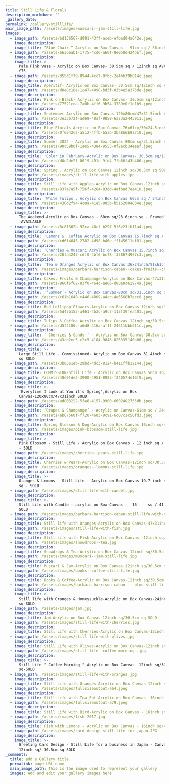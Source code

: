 ```yaml
---
title: Still Life & Florals
description_markdown: ''
_gallery_date:
permalink: /gallery/stilllife/
main_image_path: /assets/images/muscari--jam-still-life.jpg
images:
  - image_path: /assets/bd136567-d991-43ff-aceb-efbad04a642e.jpeg
    image_description:
    image_title: “Blue Chair “ Acrylic on Box Canvas - 91cm sq / 36inch sq - AVAILABLE £530
  - image_path: /assets/6636eab1-1775-4cd6-a60f-8e058d424bbf.jpeg
    image_description:
    image_title: >-
      Pale Pink Vase - Acrylic on Box Canvas- 30.5cm sq / 12inch sq AVAILABLE
      £75
  - image_path: /assets/d55d1f79-8944-4cc7-8fbc-2e4bb39b014c.jpeg
    image_description:
    image_title: Aperitif- Acrylic on Box Canvas- 30.5cm sq/12inch sq AVAILABLE £75
  - image_path: /assets/d0e8c18e-1c47-4090-bd3f-03b4e5a375de.jpeg
    image_description:
    image_title: Pink on Black- Acrylic on Box Canvas- 30.5cm sq/12inch sq AVAILABLE £75
  - image_path: /assets/77521cea-7a0b-4ff6-9b54-3789e0f1e1b9.jpeg
    image_description:
    image_title: September-Acrylic on Box Canvas-120x80cm/47x31.5inch AVAILABLE £460
  - image_path: /assets/3e33b72f-ad69-48af-9850-6a23a2443911.jpeg
    image_description:
    image_title: Blue Florals-Acrylic on Box Canvas-76x61cm/30x24.5inch AVAILABLE £375
  - image_path: /assets/0f6e42c2-a512-4ffb-b5ab-2ba8b6b92710.jpeg
    image_description:
    image_title: Summer 2024 - Acrylic on Box Canvas 80cm sq/31.5inch sq SOLD
  - image_path: /assets/90c59b0f-1a65-4384-9555-0f2acb34eeaf.jpeg
    image_description:
    image_title: 'Color in February-Acrylic on Box Canvas- 30.5cm sq/12inch sq AVAILABLE '
  - image_path: /assets/d0e2de21-0619-491c-9fd4-7fb66f43b406.jpeg
    image_description:
    image_title: Spring , Acrylic on Box Canvas 12inch sq/30.5cm sq SOLD
  - image_path: /assets/images/still-life-with-apples.jpg
    image_description:
    image_title: Still Life with Apples-Acrylic on Box Canvas-12inch sq/30.5cm sq-AVAILABLE
  - image_path: /assets/837a7a5f-756f-4264-83dd-4afbad7ee410.jpeg
    image_description:
    image_title: 'White Tulips , Acrylic on Box Canvas 60cm sq / 24inch sq Framed-AVAILABLE '
  - image_path: /assets/430d2f94-4c8a-41e5-805b-b5162004034e.jpeg
    image_description:
    image_title: >-
      The Weekend-Acrylic on Box Canvas - 60cm sq/23.6inch sq - Framed
      -AVAILABLE 
  - image_path: /assets/8c81362b-92ca-48cf-b297-5f6e23fb11a4.jpeg
    image_description:
    image_title: 'Lemons &  Coffee Acrylic on Box Canvas 15.7inch sq / 40cm sq AVAILABLE '
  - image_path: /assets/cd6f4645-2782-4d98-b46e-fff45611ef81.jpeg
    image_description:
    image_title: 'Cherries & Muscari Acrylic on Box Canvas 15.7inch sq / 40cm sq AVAILABLE '
  - image_path: /assets/20fa4243-cdf0-4bf6-bc78-f338674967c3.jpeg
    image_description:
    image_title: 'Tea & Oranges Acrylic on Box Canvas 36x24inch/91x61cm AVAILABLE '
  - image_path: /assets/images/barbara-harrison-caban--cakes-fruits--champange.jpg
    image_description:
    image_title: Cakes, Fruits & Champange-Acrylic on Box Canvas-47x31inch/120x80cm-SOLD
  - image_path: /assets/960f6f62-83f0-464c-ae06-d80a0c62974a.jpeg
    image_description:
    image_title: '‘Summer’- Acrylic on Box Canvas-80cm sq/31.5inch sq SOLD '
  - image_path: /assets/c61b1640-c446-4809-a4cc-4e6568b7ecc8.jpeg
    image_description:
    image_title: Red Lollipop Flowers-Acrylic on Box Canvas 12inch sq/30.5cm sq SOLD
  - image_path: /assets/5d45b153-a461-4b3c-a9c7-113f39fea401.jpeg
    image_description:
    image_title: Tulips & Coffee Acrylic on Box Canvas 12inch sq/30.5cmsq SOLD
  - image_path: /assets/d5f4186c-a6d8-416a-af1f-24611bbb611c.jpeg
    image_description:
    image_title: ‘ Cherries & Candy ‘ - Acrylic on Box Canvas-30.5cm sq / 12inch sq SOLD
  - image_path: /assets/43cb2ec5-c2c5-4104-9846-026335140a06.jpeg
    image_description:
    image_title: >-
      Large Still Life - Commissioned- Acrylic on Box Canvas 31.4inch sq / 80cm
      sq SOLD 
  - image_path: /assets/3b0561eb-29bd-4dc3-8124-b411ffb32144.jpeg
    image_description:
    image_title: COMMISSION-Still Life - Acrylic on Box Canvas 50cm sq/19.7inch sq SOLD
  - image_path: /assets/48e9fde2-3900-4951-8923-f240574e16f9.jpeg
    image_description:
    image_title: >-
      ‘Everytime I Look at You it’s Spring’,Acrylic on Box
      Canvas-120x80cm/47x31inch SOLD 
  - image_path: /assets/ad803222-5fa8-4157-9900-6602402755db.jpeg
    image_description:
    image_title: ‘Grapes & Champange’ - Acrylic on Canvas-61cm sq / 24inch sq SOLD
  - image_path: /assets/ab67560f-f720-4603-9c91-6c07c1c50fd3.jpeg
    image_description:
    image_title: Spring Blossom & Dog-Acrylic on Box Canvas 16inch sq/41cm sq SOLD
  - image_path: /assets/images/pink-blossom-still-life.jpg
    image_description:
    image_title: >-
      Pink Blossom - Still Life - Acrylic on Box Canvas - 12 inch sq / 30.5cm sq
      - SOLD
  - image_path: /assets/images/cherries--pears-still-life.jpg
    image_description:
    image_title: Cherries & Pears-Acrylic on Box Canvas-12inch sq/30.5cm sq-SOLD
  - image_path: /assets/images/oranges--lemons-still-life.jpg
    image_description:
    image_title: >-
      Oranges & Lemons - Still Life - Acrylic on Box Canvas 19.7 inch sq / 50 cm
      sq - SOLD
  - image_path: /assets/images/still-life-with-candel.jpg
    image_description:
    image_title: >-
      Still Life with Candle - acrylic on Box Canvas -  16     sq / 41 cm sq -
      SOLD
  - image_path: /assets/images/barbara-harrison-caban-still-life-with-oranges.jpg
    image_description:
    image_title: Still life with Oranges-Acrylic on Box Canvas-47x31inch/120x80cm-SOLD
  - image_path: /assets/images/still-life-with-fish.jpg
    image_description:
    image_title: Still Life with Fish-Acrylic on Box Canvas -12inch sq/30.5cm sq-SOLD
  - image_path: /assets/images/snowdrops--tea.jpg
    image_description:
    image_title: Snowdrops & Tea-Acrylic on Box Canvas-12inch sq/30.5cm sq-SOLD
  - image_path: /assets/images/muscari--jam-still-life.jpg
    image_description:
    image_title: Muscari & Jam-Acrylic on Box Canvas-12inch sq/30.5cm sq-SOLD
  - image_path: /assets/images/books--coffee-still-life.jpg
    image_description:
    image_title: Books & Coffee-Acrylic on Box Canvas-12inch sq/30.5cm sq-SOLD
  - image_path: /assets/images/barbara-harrison-caban----blue-still-life--oxford-city.jpg
    image_description:
    image_title: >-
      Still life with Oranges & Honeysuckle-Acrylic on Box Canvas-24inch sq/61cm
      sq-SOLD
  - image_path: /assets/images/jam.jpg
    image_description:
    image_title: Jam-Acrylic on Box Canvas-12inch sq/30.5cm sq-SOLD
  - image_path: /assets/images/still-life-with-cherries.jpg
    image_description:
    image_title: Still Life with Cherries-Acrylic on Box Canvas-12inch sq / 30.5cm sq-SOLD
  - image_path: /assets/images/still-life-with-olives.jpg
    image_description:
    image_title: Still Life with Olives-Acrylic on Box Canvas-12inch sq/30.5cm sq - SOLD
  - image_path: /assets/images/still-life--coffee-morning-.jpg
    image_description:
    image_title: >-
      Still Life " Coffee Morning "-Acrylic on Box Canvas -12inch sq/30.5cm
      sq-SOLD
  - image_path: /assets/images/still-life-with-oranges.jpg
    image_description:
    image_title: Still Life with Oranges-Acrylic on Box Canvas-12inch sq/30.5cm sq - SOLD
  - image_path: /assets/images/fullsizeoutput-a64.jpeg
    image_description:
    image_title: Still Life with Tea Pot-Acrylic on Box Canvas -16inch sq/40.5cm sq- SOLD
  - image_path: /assets/images/fullsizeoutput-a79.jpeg
    image_description:
    image_title: Still Life with Bird-Acrylic on Box Canvas - 16inch sq/40.5cm sq - SOLD
  - image_path: /assets/images/fish-2017.jpg
    image_description:
    image_title: Fish with Lemons - Acrylic on Box Canvas - 16inch sq/40.5cm sq - SOLD
  - image_path: /assets/images/card-design-still-life-for-japan.JPG
    image_description:
    image_title: >-
      Greeting Card Design - Still Life for a business in Japan - Canvas Paper
      12inch sq/ 30.5cm sq SOLD
_comments:
  title: add a Gallery title
  permalink: page URL name
  main_image_path: This is the image used to represent your gallery
  images: Add and edit your gallery images here
---
```

